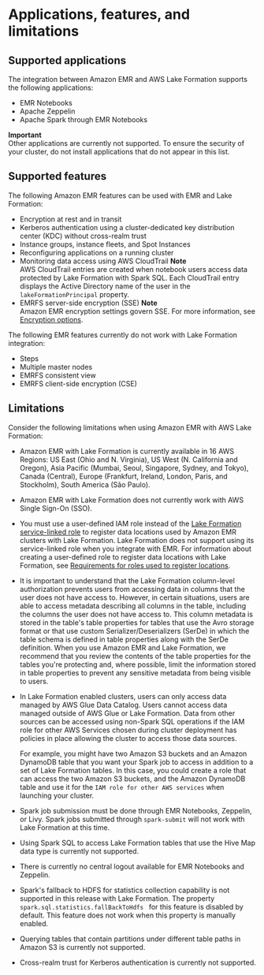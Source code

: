# Applications, features, and limitations<a name="emr-lf-scope"></a>

## Supported applications<a name="emr-lf-apps"></a>

The integration between Amazon EMR and AWS Lake Formation supports the following applications: 
+ EMR Notebooks
+ Apache Zeppelin
+ Apache Spark through EMR Notebooks

**Important**  
Other applications are currently not supported\. To ensure the security of your cluster, do not install applications that do not appear in this list\.

## Supported features<a name="emr-lf-features"></a>

The following Amazon EMR features can be used with EMR and Lake Formation: 
+ Encryption at rest and in transit 
+ Kerberos authentication using a cluster\-dedicated key distribution center \(KDC\) without cross\-realm trust
+ Instance groups, instance fleets, and Spot Instances 
+ Reconfiguring applications on a running cluster
+ Monitoring data access using AWS CloudTrail
**Note**  
AWS CloudTrail entries are created when notebook users access data protected by Lake Formation with Spark SQL\. Each CloudTrail entry displays the Active Directory name of the user in the `lakeFormationPrincipal` property\.
+ EMRFS server\-side encryption \(SSE\)
**Note**  
Amazon EMR encryption settings govern SSE\. For more information, see [Encryption options](emr-data-encryption-options.md)\.

The following EMR features currently do not work with Lake Formation integration: 
+ Steps
+ Multiple master nodes 
+ EMRFS consistent view
+ EMRFS client\-side encryption \(CSE\)

## Limitations<a name="emr-lf-limitations"></a>

Consider the following limitations when using Amazon EMR with AWS Lake Formation:
+ Amazon EMR with Lake Formation is currently available in 16 AWS Regions: US East \(Ohio and N\. Virginia\), US West \(N\. California and Oregon\), Asia Pacific \(Mumbai, Seoul, Singapore, Sydney, and Tokyo\), Canada \(Central\), Europe \(Frankfurt, Ireland, London, Paris, and Stockholm\), South America \(São Paulo\)\. 
+ Amazon EMR with Lake Formation does not currently work with AWS Single Sign\-On \(SSO\)\.
+ You must use a user\-defined IAM role instead of the [Lake Formation service\-linked role](https://docs.aws.amazon.com/lake-formation/latest/dg/service-linked-roles.html) to register data locations used by Amazon EMR clusters with Lake Formation\. Lake Formation does not support using its service\-linked role when you integrate with EMR\. For information about creating a user\-defined role to register data locations with Lake Formation, see [Requirements for roles used to register locations](https://docs.aws.amazon.com/lake-formation/latest/dg/registration-role.html)\.
+ It is important to understand that the Lake Formation column\-level authorization prevents users from accessing data in columns that the user does not have access to\. However, in certain situations, users are able to access metadata describing all columns in the table, including the columns the user does not have access to\. This column metadata is stored in the table's table properties for tables that use the Avro storage format or that use custom Serializer/Deserializers \(SerDe\) in which the table schema is defined in table properties along with the SerDe definition\. When you use Amazon EMR and Lake Formation, we recommend that you review the contents of the table properties for the tables you're protecting and, where possible, limit the information stored in table properties to prevent any sensitive metadata from being visible to users\.
+ In Lake Formation enabled clusters, users can only access data managed by AWS Glue Data Catalog\. Users cannot access data managed outside of AWS Glue or Lake Formation\. Data from other sources can be accessed using non\-Spark SQL operations if the IAM role for other AWS Services chosen during cluster deployment has policies in place allowing the cluster to access those data sources\.

  For example, you might have two Amazon S3 buckets and an Amazon DynamoDB table that you want your Spark job to access in addition to a set of Lake Formation tables\. In this case, you could create a role that can access the two Amazon S3 buckets, and the Amazon DynamoDB table and use it for the `IAM role for other AWS services` when launching your cluster\.
+ Spark job submission must be done through EMR Notebooks, Zeppelin, or Livy\. Spark jobs submitted through `spark-submit` will not work with Lake Formation at this time\.
+ Using Spark SQL to access Lake Formation tables that use the Hive Map data type is currently not supported\.
+ There is currently no central logout available for EMR Notebooks and Zeppelin\.
+ Spark's fallback to HDFS for statistics collection capability is not supported in this release with Lake Formation\. The property `spark.sql.statistics.fallBackToHdfs ` for this feature is disabled by default\. This feature does not work when this property is manually enabled\.
+ Querying tables that contain partitions under different table paths in Amazon S3 is currently not supported\.
+ Cross\-realm trust for Kerberos authentication is currently not supported\.
